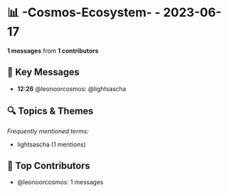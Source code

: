 # 📊 -Cosmos-Ecosystem- - 2023-06-17
**1 messages** from **1 contributors**

## 💬 Key Messages
- **12:26** @leonoorcosmos: @lightsascha

## 🔍 Topics & Themes
*Frequently mentioned terms:*
- lightsascha (1 mentions)

## 👥 Top Contributors
- @leonoorcosmos: 1 messages